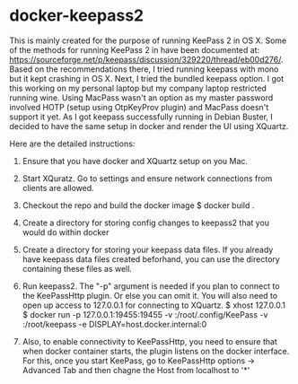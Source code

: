 # docker-keepass2

This is mainly created for the purpose of running KeePass 2 in OS X. Some of the methods for running KeePass 2 in have been documented at: https://sourceforge.net/p/keepass/discussion/329220/thread/eb00d276/. Based on the recommendations there, I tried running keepass with mono but it kept crashing in OS X. Next, I tried the bundled keepass option. I got this working on my personal laptop but my company laptop restricted running wine. Using MacPass wasn't an option as my master password involved HOTP (setup using OtpKeyProv plugin) and MacPass doesn't support it yet. As I got keepass successfully running in Debian Buster, I decided to have the same setup in docker and render the UI using XQuartz.

Here are the detailed instructions:

1. Ensure that you have docker and XQuartz setup on you Mac. 

2. Start XQuratz. Go to settings and ensure network connections from clients are allowed.

3. Checkout the repo and build the docker image
$ docker build .

4. Create a directory for storing config changes to keepass2 that you would do within docker

5. Create a directory for storing your keepass data files. If you already have keepass data files created beforhand, you can use the directory containing these files as well.

6. Run keepass2. The "-p" argument is needed if you plan to connect to the KeePassHttp plugin. Or else you can omit it. You will also need to open up access to 127.0.0.1 for connecting to XQuartz.
$ xhost 127.0.0.1
$ docker run -p 127.0.0.1:19455:19455 -v <absolute-path-to-keepass-config-directory>:/root/.config/KeePass -v <absolute-path-to-keepass-data-files-directory>:/root/keepass -e DISPLAY=host.docker.internal:0 <docker-image-id>

7. Also, to enable connectivity to KeePassHttp, you need to ensure that when docker container starts, the plugin listens on the docker interface. For this, once you start KeePass, go to KeePassHttp options -> Advanced Tab and then chagne the Host from localhost to '\*'
